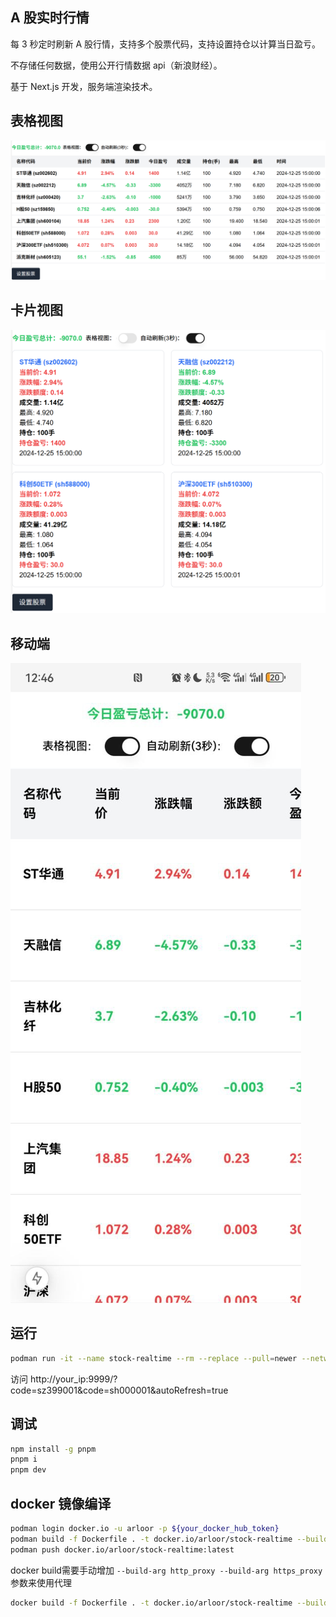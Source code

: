 ## A 股实时行情

每 3 秒定时刷新 A 股行情，支持多个股票代码，支持设置持仓以计算当日盈亏。

不存储任何数据，使用公开行情数据 api（新浪财经）。

基于 Next.js 开发，服务端渲染技术。

## 表格视图

![alt text](image-1.png)

## 卡片视图

![alt text](image.png)

## 移动端

![alt text](image-2.png)

## 运行

```bash
podman run -it --name stock-realtime --rm --replace --pull=newer --network host docker.io/arloor/stock-realtime
```

访问 http://your_ip:9999/?code=sz399001&code=sh000001&autoRefresh=true

## 调试

```bash
npm install -g pnpm
pnpm i
pnpm dev
```

## docker 镜像编译

```bash
podman login docker.io -u arloor -p ${your_docker_hub_token}
podman build -f Dockerfile . -t docker.io/arloor/stock-realtime --build-arg=PORT=9999 --network host #podman的命令会使用系统代理来拉取node modules和下载alpine的apk包
podman push docker.io/arloor/stock-realtime:latest
```

docker build需要手动增加 `--build-arg http_proxy --build-arg https_proxy`参数来使用代理

```bash
docker build -f Dockerfile . -t docker.io/arloor/stock-realtime --build-arg PORT=9999 --build-arg http_proxy --build-arg https_proxy --network host
```
